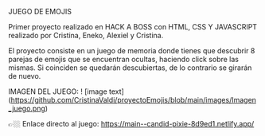 JUEGO DE EMOJIS


Primer proyecto realizado en HACK A BOSS con HTML, CSS Y JAVASCRIPT realizado por Cristina, Eneko, Alexiel y Cristina.


El proyecto consiste en un juego de memoria donde tienes que descubrir 8 parejas de emojis que se encuentran ocultas, haciendo click sobre las mismas. Si coinciden se quedarán descubiertas, de lo contrario se girarán de nuevo. 

IMAGEN DEL JUEGO:
! [image text] (https://github.com/CristinaValdi/proyectoEmojis/blob/main/images/Imagen_juego.png)


👉🏼 Enlace directo al juego: https://main--candid-pixie-8d9ed1.netlify.app/
